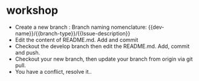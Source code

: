 # workshop

- Create a new branch : Branch naming nomenclature: {{dev-name}}/{{branch-type}}/{{Issue-description}}
- Edit the content of README.md. Add and commit
- Checkout the develop branch then edit the README.md. Add, commit and push. 
- Checkout your new branch, then update your branch from origin via git pull. 
- You have a conflict, resolve it..